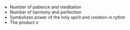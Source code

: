- Number of patience and meditation
- Number of harmony and perfection
- Symbolizes power of the holy spirit and creation in rythm
- The product o